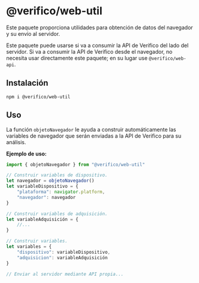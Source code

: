 # @verifico/web-util

Este paquete proporciona utilidades para obtención de datos del navegador y su envío al servidor.

Este paquete puede usarse si va a consumir la API de Verifico del lado del servidor. Si va a consumir la API de Verifico desde el navegador, no necesita usar directamente este paquete; en su lugar use `@verifico/web-api`.

## Instalación

`npm i @verifico/web-util`

## Uso

La función `objetoNavegador` le ayuda a construir automáticamente las variables de navegador que serán enviadas a la API de Verifico para su análisis.

**Ejemplo de uso:**

```js
import { objetoNavegador } from "@verifico/web-util"

// Construir variables de dispositivo.
let navegador = objetoNavegador()
let variableDispositivo = {
	"plataforma": navigator.platform,
	"navegador": navegador
}

// Construir variables de adquisición.
let variableAdquisición = {
	//...
}

// Construir variables.
let variables = {
	"dispositivo": variableDispositivo,
	"adquisicion": variableAdquisición
}

// Enviar al servidor mediante API propia...

```
